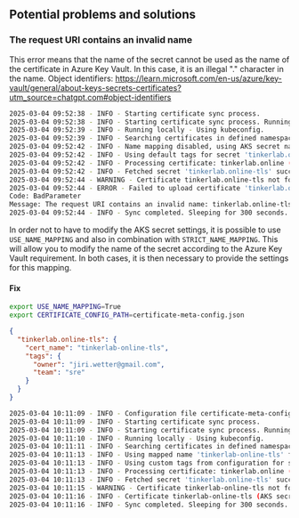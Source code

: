 ## Potential problems and solutions

### The request URI contains an invalid name

This error means that the name of the secret cannot be used as the name of the certificate in Azure Key Vault. In this case, it is an illegal "." character in the name.
Object identifiers: https://learn.microsoft.com/en-us/azure/key-vault/general/about-keys-secrets-certificates?utm_source=chatgpt.com#object-identifiers
```sh
2025-03-04 09:52:38 - INFO - Starting certificate sync process.
2025-03-04 09:52:38 - INFO - Starting certificate sync process. Running every 300 seconds.
2025-03-04 09:52:39 - INFO - Running locally - Using kubeconfig.
2025-03-04 09:52:39 - INFO - Searching certificates in defined namespaces...
2025-03-04 09:52:42 - INFO - Name mapping disabled, using AKS secret name 'tinkerlab.online-tls' as Key Vault certificate name.
2025-03-04 09:52:42 - INFO - Using default tags for secret 'tinkerlab.online-tls': {'created-by': 'cert-manager-kv-syncer'}
2025-03-04 09:52:42 - INFO - Processing certificate: tinkerlab.online (secret: tinkerlab.online-tls) in namespace ingresscontrollers
2025-03-04 09:52:42 - INFO - Fetched secret 'tinkerlab.online-tls' successfully from namespace 'ingresscontrollers'.
2025-03-04 09:52:44 - WARNING - Certificate tinkerlab.online-tls not found in Key Vault. Proceeding with upload...
2025-03-04 09:52:44 - ERROR - Failed to upload certificate 'tinkerlab.online-tls' to Key Vault: (BadParameter) The request URI contains an invalid name: tinkerlab.online-tls
Code: BadParameter
Message: The request URI contains an invalid name: tinkerlab.online-tls
2025-03-04 09:52:44 - INFO - Sync completed. Sleeping for 300 seconds.
```
In order not to have to modify the AKS secret settings, it is possible to use `USE_NAME_MAPPING` and also in combination with `STRICT_NAME_MAPPING`. This will allow you to modify the name of the secret according to the Azure Key Vault requirement. In both cases, it is then necessary to provide the settings for this mapping.

#### Fix

```sh
export USE_NAME_MAPPING=True
export CERTIFICATE_CONFIG_PATH=certificate-meta-config.json
```

```json
{
  "tinkerlab.online-tls": {
    "cert_name": "tinkerlab-online-tls",
    "tags": {
      "owner": "jiri.wetter@gmail.com",
      "team": "sre"
    }
  }
}
```

```sh
2025-03-04 10:11:09 - INFO - Configuration file certificate-meta-config.json loaded successfully.
2025-03-04 10:11:09 - INFO - Starting certificate sync process.
2025-03-04 10:11:09 - INFO - Starting certificate sync process. Running every 300 seconds.
2025-03-04 10:11:10 - INFO - Running locally - Using kubeconfig.
2025-03-04 10:11:11 - INFO - Searching certificates in defined namespaces...
2025-03-04 10:11:13 - INFO - Using mapped name 'tinkerlab-online-tls' for AKS secret 'tinkerlab.online-tls'.
2025-03-04 10:11:13 - INFO - Using custom tags from configuration for secret 'tinkerlab.online-tls': {'owner': 'jiri.wetter@gmail.com', 'team': 'sre'}
2025-03-04 10:11:13 - INFO - Processing certificate: tinkerlab.online (secret: tinkerlab.online-tls) in namespace ingresscontrollers
2025-03-04 10:11:13 - INFO - Fetched secret 'tinkerlab.online-tls' successfully from namespace 'ingresscontrollers'.
2025-03-04 10:11:15 - WARNING - Certificate tinkerlab-online-tls not found in Key Vault. Proceeding with upload...
2025-03-04 10:11:16 - INFO - Certificate tinkerlab-online-tls (AKS secret: 'tinkerlab.online-tls') successfully uploaded to Key Vault with tags {'owner': 'jiri.wetter@gmail.com', 'team': 'sre'}.
2025-03-04 10:11:16 - INFO - Sync completed. Sleeping for 300 seconds.
```